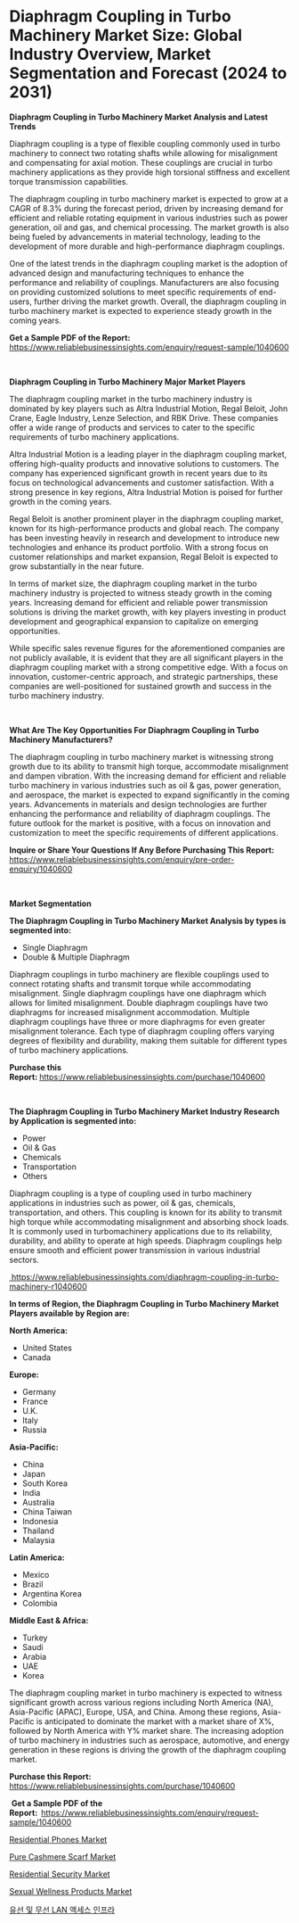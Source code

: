 <p><h1>Diaphragm Coupling in Turbo Machinery Market Size: Global Industry Overview, Market Segmentation and Forecast (2024 to 2031)</h1></p><p><strong>Diaphragm Coupling in Turbo Machinery Market Analysis and Latest Trends</strong></p>
<p><p>Diaphragm coupling is a type of flexible coupling commonly used in turbo machinery to connect two rotating shafts while allowing for misalignment and compensating for axial motion. These couplings are crucial in turbo machinery applications as they provide high torsional stiffness and excellent torque transmission capabilities.</p><p>The diaphragm coupling in turbo machinery market is expected to grow at a CAGR of 8.3% during the forecast period, driven by increasing demand for efficient and reliable rotating equipment in various industries such as power generation, oil and gas, and chemical processing. The market growth is also being fueled by advancements in material technology, leading to the development of more durable and high-performance diaphragm couplings.</p><p>One of the latest trends in the diaphragm coupling market is the adoption of advanced design and manufacturing techniques to enhance the performance and reliability of couplings. Manufacturers are also focusing on providing customized solutions to meet specific requirements of end-users, further driving the market growth. Overall, the diaphragm coupling in turbo machinery market is expected to experience steady growth in the coming years.</p></p>
<p><strong>Get a Sample PDF of the Report:&nbsp;</strong> <a href="https://www.reliablebusinessinsights.com/enquiry/request-sample/1040600">https://www.reliablebusinessinsights.com/enquiry/request-sample/1040600</a></p>
<p>&nbsp;</p>
<p><strong>Diaphragm Coupling in Turbo Machinery Major Market Players</strong></p>
<p><p>The diaphragm coupling market in the turbo machinery industry is dominated by key players such as Altra Industrial Motion, Regal Beloit, John Crane, Eagle Industry, Lenze Selection, and RBK Drive. These companies offer a wide range of products and services to cater to the specific requirements of turbo machinery applications.</p><p>Altra Industrial Motion is a leading player in the diaphragm coupling market, offering high-quality products and innovative solutions to customers. The company has experienced significant growth in recent years due to its focus on technological advancements and customer satisfaction. With a strong presence in key regions, Altra Industrial Motion is poised for further growth in the coming years.</p><p>Regal Beloit is another prominent player in the diaphragm coupling market, known for its high-performance products and global reach. The company has been investing heavily in research and development to introduce new technologies and enhance its product portfolio. With a strong focus on customer relationships and market expansion, Regal Beloit is expected to grow substantially in the near future.</p><p>In terms of market size, the diaphragm coupling market in the turbo machinery industry is projected to witness steady growth in the coming years. Increasing demand for efficient and reliable power transmission solutions is driving the market growth, with key players investing in product development and geographical expansion to capitalize on emerging opportunities.</p><p>While specific sales revenue figures for the aforementioned companies are not publicly available, it is evident that they are all significant players in the diaphragm coupling market with a strong competitive edge. With a focus on innovation, customer-centric approach, and strategic partnerships, these companies are well-positioned for sustained growth and success in the turbo machinery industry.</p></p>
<p>&nbsp;</p>
<p><strong>What Are The Key Opportunities For Diaphragm Coupling in Turbo Machinery Manufacturers?</strong></p>
<p><p>The diaphragm coupling in turbo machinery market is witnessing strong growth due to its ability to transmit high torque, accommodate misalignment and dampen vibration. With the increasing demand for efficient and reliable turbo machinery in various industries such as oil & gas, power generation, and aerospace, the market is expected to expand significantly in the coming years. Advancements in materials and design technologies are further enhancing the performance and reliability of diaphragm couplings. The future outlook for the market is positive, with a focus on innovation and customization to meet the specific requirements of different applications.</p></p>
<p><strong>Inquire or Share Your Questions If Any Before Purchasing This Report:</strong> <a href="https://www.reliablebusinessinsights.com/enquiry/pre-order-enquiry/1040600">https://www.reliablebusinessinsights.com/enquiry/pre-order-enquiry/1040600</a></p>
<p>&nbsp;</p>
<p><strong>Market Segmentation</strong></p>
<p><strong>The Diaphragm Coupling in Turbo Machinery Market Analysis by types is segmented into:</strong></p>
<p><ul><li>Single Diaphragm</li><li>Double & Multiple Diaphragm</li></ul></p>
<p><p>Diaphragm couplings in turbo machinery are flexible couplings used to connect rotating shafts and transmit torque while accommodating misalignment. Single diaphragm couplings have one diaphragm which allows for limited misalignment. Double diaphragm couplings have two diaphragms for increased misalignment accommodation. Multiple diaphragm couplings have three or more diaphragms for even greater misalignment tolerance. Each type of diaphragm coupling offers varying degrees of flexibility and durability, making them suitable for different types of turbo machinery applications.</p></p>
<p><strong>Purchase this Report:&nbsp;</strong><a href="https://www.reliablebusinessinsights.com/purchase/1040600">https://www.reliablebusinessinsights.com/purchase/1040600</a></p>
<p>&nbsp;</p>
<p><strong>The Diaphragm Coupling in Turbo Machinery Market Industry Research by Application is segmented into:</strong></p>
<p><ul><li>Power</li><li>Oil & Gas</li><li>Chemicals</li><li>Transportation</li><li>Others</li></ul></p>
<p><p>Diaphragm coupling is a type of coupling used in turbo machinery applications in industries such as power, oil & gas, chemicals, transportation, and others. This coupling is known for its ability to transmit high torque while accommodating misalignment and absorbing shock loads. It is commonly used in turbomachinery applications due to its reliability, durability, and ability to operate at high speeds. Diaphragm couplings help ensure smooth and efficient power transmission in various industrial sectors.</p></p>
<p><a href="https://www.reliablebusinessinsights.com/diaphragm-coupling-in-turbo-machinery-r1040600">&nbsp;https://www.reliablebusinessinsights.com/diaphragm-coupling-in-turbo-machinery-r1040600</a></p>
<p><strong>In terms of Region, the Diaphragm Coupling in Turbo Machinery Market Players available by Region are:</strong></p>
<p>
    <p> <strong> North America: </strong>
        <ul>
            <li>United States</li>
            <li>Canada</li>
        </ul>
        </p> 
    <p> <strong> Europe: </strong>
        <ul>
            <li>Germany</li>
            <li>France</li>
            <li>U.K.</li>
            <li>Italy</li>
            <li>Russia</li>
        </ul>
        </p> 
    <p> <strong> Asia-Pacific: </strong>
        <ul>
            <li>China</li>
            <li>Japan</li>
            <li>South Korea</li>
            <li>India</li>
            <li>Australia</li>
            <li>China Taiwan</li>
            <li>Indonesia</li>
            <li>Thailand</li>
            <li>Malaysia</li>
        </ul>
        </p> 
    <p> <strong> Latin America: </strong>
        <ul>
            <li>Mexico</li>
            <li>Brazil</li>
            <li>Argentina Korea</li>
            <li>Colombia</li>
        </ul>
        </p> 
    <p> <strong> Middle East & Africa: </strong>
        <ul>
            <li>Turkey</li>
            <li>Saudi</li>
            <li>Arabia</li>
            <li>UAE</li>
            <li>Korea</li>
        </ul>
    </p>
    </p>
<p><p>The diaphragm coupling market in turbo machinery is expected to witness significant growth across various regions including North America (NA), Asia-Pacific (APAC), Europe, USA, and China. Among these regions, Asia-Pacific is anticipated to dominate the market with a market share of X%, followed by North America with Y% market share. The increasing adoption of turbo machinery in industries such as aerospace, automotive, and energy generation in these regions is driving the growth of the diaphragm coupling market.</p></p>
<p><strong>Purchase this Report: </strong><a href="https://www.reliablebusinessinsights.com/purchase/1040600">https://www.reliablebusinessinsights.com/purchase/1040600</a></p>
<p>&nbsp;<strong>Get a Sample PDF of the Report:&nbsp;&nbsp;</strong><a href="https://www.reliablebusinessinsights.com/enquiry/request-sample/1040600">https://www.reliablebusinessinsights.com/enquiry/request-sample/1040600</a></p>
<p><strong></strong></p>
<p><p><a href="https://medium.com/@woods76241/global-residential-phones-industry-types-applications-market-players-regional-growth-analysis-c6071fe2eb51">Residential Phones Market</a></p><p><a href="https://medium.com/@adamsaput321_54920/global-pure-cashmere-scarf-market-size-share-analysis-by-product-type-by-application-by-fc2f43e6e887">Pure Cashmere Scarf Market</a></p><p><a href="https://medium.com/@benjamin.james7456/global-residential-security-market-size-is-expected-to-experience-a-cagr-of-9-through-2024-2031-a33a2e6179a3">Residential Security Market</a></p><p><a href="https://medium.com/@paulalkim0612024/sexual-wellness-products-market-a-global-and-regional-analysis-2024-2031-a19b55bc3725">Sexual Wellness Products Market</a></p><p><a href="https://github.com/gambitz1998/Market-Research-Report-List-2/blob/main/141097368816.md">유선 및 무선 LAN 액세스 인프라</a></p></p>